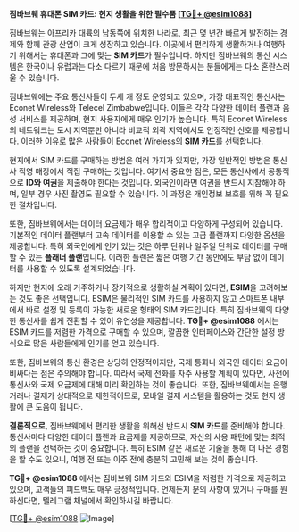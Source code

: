**짐바브웨 휴대폰 SIM 카드: 현지 생활을 위한 필수품 [[TG💪+ @esim1088](https://t.me/s/esim1088)]**

짐바브웨는 아프리카 대륙의 남동쪽에 위치한 나라로, 최근 몇 년간 빠르게 발전하는 경제와 함께 관광 산업이 크게 성장하고 있습니다. 이곳에서 편리하게 생활하거나 여행하기 위해서는 휴대폰과 그에 맞는 **SIM 카드**가 필수입니다. 하지만 짐바브웨의 통신 시스템은 한국이나 유럽과는 다소 다르기 때문에 처음 방문하시는 분들에게는 다소 혼란스러울 수 있습니다.

짐바브웨에는 주요 통신사들이 두세 개 정도 운영되고 있으며, 가장 대표적인 통신사는 Econet Wireless와 Telecel Zimbabwe입니다. 이들은 각각 다양한 데이터 플랜과 음성 서비스를 제공하며, 현지 사용자에게 매우 인기가 높습니다. 특히 Econet Wireless의 네트워크는 도시 지역뿐만 아니라 비교적 외곽 지역에서도 안정적인 신호를 제공합니다. 이러한 이유로 많은 사람들이 Econet Wireless의 **SIM 카드**를 선택합니다.

현지에서 SIM 카드를 구매하는 방법은 여러 가지가 있지만, 가장 일반적인 방법은 통신사 직영 매장에서 직접 구매하는 것입니다. 여기서 중요한 점은, 모든 통신사에서 공통적으로 **ID와 여권**을 제출해야 한다는 것입니다. 외국인이라면 여권을 반드시 지참해야 하며, 일부 경우 사진 촬영도 필요할 수 있습니다. 이 과정은 개인정보 보호를 위해 꼭 필요한 절차입니다.

또한, 짐바브웨에서는 데이터 요금제가 매우 합리적이고 다양하게 구성되어 있습니다. 기본적인 데이터 플랜부터 고속 데이터를 이용할 수 있는 고급 플랜까지 다양한 옵션을 제공합니다. 특히 외국인에게 인기 있는 것은 하루 단위나 일주일 단위로 데이터를 구매할 수 있는 **플래너 플랜**입니다. 이러한 플랜은 짧은 여행 기간 동안에도 부담 없이 데이터를 사용할 수 있도록 설계되었습니다.

하지만 현지에 오래 거주하거나 장기적으로 생활하실 계획이 있다면, **ESIM**을 고려해보는 것도 좋은 선택입니다. ESIM은 물리적인 SIM 카드를 사용하지 않고 스마트폰 내부에서 바로 설정 및 등록이 가능한 새로운 형태의 SIM 카드입니다. 특히 짐바브웨의 다양한 통신사를 쉽게 전환할 수 있어 유연성을 제공합니다. **TG💪+ @esim1088** 에서는 ESIM 카드를 저렴한 가격으로 구매할 수 있으며, 깔끔한 인터페이스와 간단한 설정 방식으로 많은 사람들에게 인기를 얻고 있습니다.

또한, 짐바브웨의 통신 환경은 상당히 안정적이지만, 국제 통화나 외국인 데이터 요금이 비싸다는 점은 주의해야 합니다. 따라서 국제 전화를 자주 사용할 계획이 있다면, 사전에 통신사와 국제 요금제에 대해 미리 확인하는 것이 좋습니다. 또한, 짐바브웨에서는 은행 거래나 결제가 상대적으로 제한적이므로, 모바일 결제 시스템을 활용하는 것도 현지 생활에 큰 도움이 됩니다.

**결론적으로**, 짐바브웨에서 편리한 생활을 위해선 반드시 **SIM 카드**를 준비해야 합니다. 통신사마다 다양한 데이터 플랜과 요금제를 제공하므로, 자신의 사용 패턴에 맞는 최적의 플랜을 선택하는 것이 중요합니다. 특히 ESIM 같은 새로운 기술을 통해 더 나은 경험을 할 수도 있으니, 여행 전 또는 이주 전에 충분히 고민해 보는 것이 좋습니다.

**TG💪+ @esim1088** 에서는 짐바브웨 SIM 카드와 ESIM을 저렴한 가격으로 제공하고 있으며, 고객들의 피드백도 매우 긍정적입니다. 언제든지 문의 사항이 있거나 구매를 원하신다면, 텔레그램 채널에서 확인하시길 바랍니다.

[[TG💪+ @esim1088](https://t.me/s/esim1088) ![Image](https://i.postimg.cc/Y0z9fWf4/image.png)]